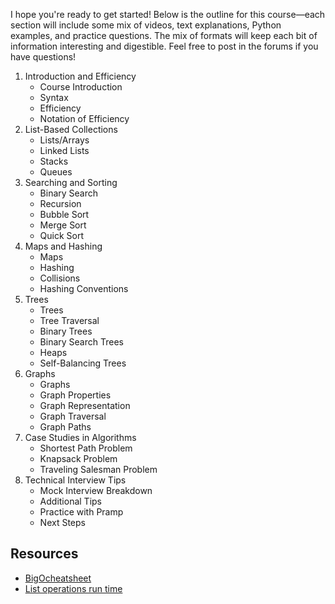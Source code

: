 I hope you're ready to get started! Below is the outline for this course—each section will include some mix of videos, text explanations, Python examples, and practice questions. The mix of formats will keep each bit of information interesting and digestible. Feel free to post in the forums if you have questions!

1. Introduction and Efficiency
    - Course Introduction
    - Syntax
    - Efficiency
    - Notation of Efficiency
2. List-Based Collections
    - Lists/Arrays
    - Linked Lists
    - Stacks
    - Queues
3. Searching and Sorting
    - Binary Search
    - Recursion
    - Bubble Sort
    - Merge Sort
    - Quick Sort
4. Maps and Hashing
    - Maps
    - Hashing
    - Collisions
    - Hashing Conventions
5. Trees
    - Trees
    - Tree Traversal
    - Binary Trees
    - Binary Search Trees
    - Heaps
    - Self-Balancing Trees
6. Graphs
    - Graphs
    - Graph Properties
    - Graph Representation
    - Graph Traversal
    - Graph Paths
7. Case Studies in Algorithms
    - Shortest Path Problem
    - Knapsack Problem
    - Traveling Salesman Problem
8. Technical Interview Tips
    - Mock Interview Breakdown
    - Additional Tips
    - Practice with Pramp
    - Next Steps

## Resources
- [BigOcheatsheet](http://bigocheatsheet.com/)
- [List operations run time](https://wiki.python.org/moin/TimeComplexity)
